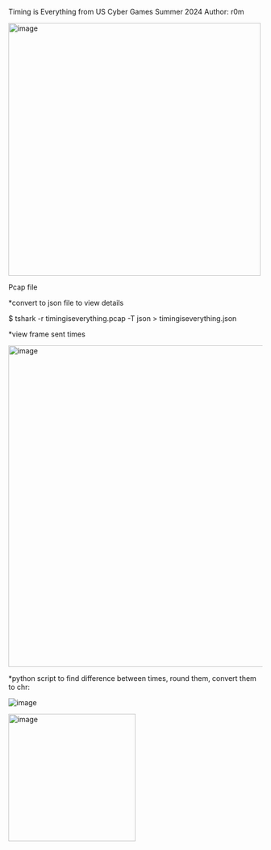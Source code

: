 Timing is Everything from US Cyber Games Summer 2024
Author: r0m

<img width="500" alt="image" src="https://github.com/user-attachments/assets/3ee415b1-7fdb-47ba-a3fe-3223efd8f96d">

Pcap file

*convert to json file to view details

$ tshark -r timingiseverything.pcap -T json > timingiseverything.json

*view frame sent times 

<img width="636" alt="image" src="https://github.com/user-attachments/assets/9644e387-c9b8-4bf5-962d-0b76ac5c2ef1">

*python script to find difference between times, round them, convert them to chr:

![image](https://github.com/user-attachments/assets/6166f00b-93bc-42db-a677-29354e1b3d58)

<img width="252" alt="image" src="https://github.com/user-attachments/assets/1db25641-1ffd-43a9-b830-d8c26e554193">

